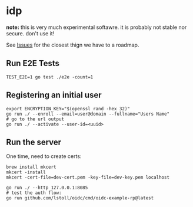 # idp

**note:** this is very much experimental softawre. it is probably not stable nor secure. don't use it!

See [Issues](/../../issues) for the closest thign we have to a roadmap.

## Run E2E Tests

`TEST_E2E=1 go test ./e2e -count=1`

## Registering an initial user

```
export ENCRYPTION_KEY="$(openssl rand -hex 32)"
go run ./ --enroll --email=user@domain --fullname="Users Name"
# go to the url output
go run ./ --activate --user-id=<uuid>
```

## Run the server

One time, need to create certs:

```
brew install mkcert
mkcert -install
mkcert -cert-file=dev-cert.pem -key-file=dev-key.pem localhost
```

```
go run ./ --http 127.0.0.1:8085
# test the auth flow:
go run github.com/lstoll/oidc/cmd/oidc-example-rp@latest
```
